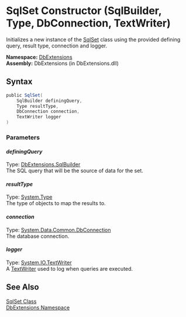 SqlSet Constructor (SqlBuilder, Type, DbConnection, TextWriter)
===============================================================
Initializes a new instance of the [SqlSet][1] class using the provided defining query, result type, connection and logger.

**Namespace:** [DbExtensions][2]  
**Assembly:** DbExtensions (in DbExtensions.dll)

Syntax
------

```csharp
public SqlSet(
	SqlBuilder definingQuery,
	Type resultType,
	DbConnection connection,
	TextWriter logger
)
```

### Parameters

#### *definingQuery*
Type: [DbExtensions.SqlBuilder][3]  
The SQL query that will be the source of data for the set.

#### *resultType*
Type: [System.Type][4]  
The type of objects to map the results to.

#### *connection*
Type: [System.Data.Common.DbConnection][5]  
The database connection.

#### *logger*
Type: [System.IO.TextWriter][6]  
A [TextWriter][6] used to log when queries are executed.


See Also
--------
[SqlSet Class][1]  
[DbExtensions Namespace][2]  

[1]: README.md
[2]: ../README.md
[3]: ../SqlBuilder/README.md
[4]: http://msdn.microsoft.com/en-us/library/42892f65
[5]: http://msdn.microsoft.com/en-us/library/c790zwhc
[6]: http://msdn.microsoft.com/en-us/library/ywxh2328